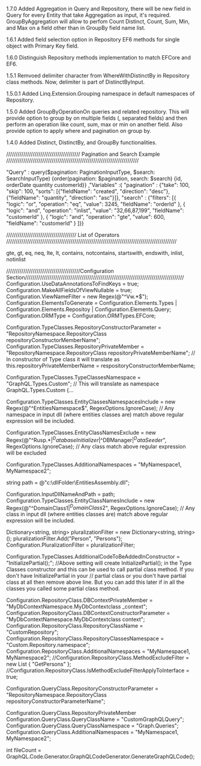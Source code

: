 
1.7.0 Added Aggregation in Query and Repository, there will be new field in Query for every Entity that take Aggregation as input, it's required.
 GroupByAggregation will allow to perfom Count Distinct, Count, Sum, Min, and Max on a field other than in GroupBy field name list.

1.6.1 Added field selection option in Repository EF6 methods for single object with Primary Key field. 

1.6.0 Distinguish Repository methods implementation to match EFCore and EF6. 

1.5.1 Remvoed delimiter character from WhereWithDistinctBy in Repository class methods. Now, delimiter is part of DistinctByInput.

1.5.0.1 Added Linq.Extension.Grouping namespace in default namespaces of Repository.

1.5.0 Added GroupByOperationOn queries and related repository. This will provide option to group by on multiple fields (, separated fields) and then perform an operation like count, sum, max or min on another field. Also provide option to apply where and pagination on group by.

1.4.0 Added Distinct, DistinctBy, and GroupBy functionalities.

/////////////////////////////////////// Pagination and Search Example //////////////////////////////////////////////////////////////////////

"Query" : query($pagination: PaginationInputType, $search: SearchInputType) {order(pagination: $pagination, search: $search) {id, orderDate quantity customerId}} ,"Variables" :{ "pagination" : {"take": 100, "skip": 100, "sorts": [{"fieldName": "created", "direction": "desc"}, {"fieldName": "quantity", "direction": "asc"}]}, "search" : {"filters": [{ "logic": "or", "operation": "eq", "value": 3245, "fieldName": "orderId" }, { "logic": "and", "operation": "inlist", "value": "32,66,87,199", "fieldName": "customerId" }, { "logic": "and", "operation": "gte", "value": 600, "fieldName": "customerId" } ]}}

///////////////////////////////////// List of Operators //////////////////////////////////////////////////////////////////////////////////////////

gte, gt, eq, neq, lte, lt, contains, notcontains, startswith, endswith, inlist, notinlist

///////////////////////////////////////Configuration Section//////////////////////////////////////////////////////////////////////////////////// Configuration.UseDataAnnotationsToFindKeys = true; Configuration.MakeAllFieldsOfViewNullable = true; Configuration.ViewNameFilter = new Regex(@"^Vw.*$"); Configuration.ElementsToGenerate = Configuration.Elements.Types | Configuration.Elements.Repositoy | Configuration.Elements.Query; Configuration.ORMType = Configuration.ORMTypes.EFCore;

Configuration.TypeClasses.RepositoryConstructorParameter = "RepositoryNamespace.RepositoryClass repositoryConstructorMemberName"; 
Configuration.TypeClasses.RepositoryPrivateMember = "RepositoryNamespace.RepositoryClass repositoryPrivateMemberName"; 
// In constructor of Type class it will translate as this.repositoryPrivateMemberName = respositoryConstructorMemberName;

Configuration.TypeClasses.TypeClassesNamespace = "GraphQL.Types.Custom"; // This will translate as namespace GraphQL.Types.Custom {...

Configuration.TypeClasses.EntityClassesNamespacesInclude = new Regex(@"^EntitiesNamespace$", RegexOptions.IgnoreCase); 
// Any namespace in input dll (where entities classes are) match above regular expression will be included.

Configuration.TypeClasses.EntityClassNamesExclude = new Regex(@"^Rusp.*$|^DatabaseInitializer$|^DBManager$|^DataSeeder$", RegexOptions.IgnoreCase); 
// Any class match above regular expression will be excluded

Configuration.TypeClasses.AdditionalNamespaces = "MyNamespace1, MyNamespace2";

string path = @"c:\dllFolder\EntitiesAssembly.dll";

Configuration.InputDllNameAndPath = path; 
Configuration.TypeClasses.EntityClassNamesInclude = new Regex(@"^DomainClass1$|^DomainClass2$", RegexOptions.IgnoreCase); 
// Any class in input dll (where entities classes are) match above regular expression will be included.

Dictionary<string, string> pluralizationFilter = new Dictionary<string, string>(); 
pluralizationFilter.Add("Person", "Persons"); 
Configuration.PluralizationFilter = pluralizationFilter;

Configuration.TypeClasses.AdditionalCodeToBeAddedInConstructor = "InitializePartial();"; 
//Above setting will create InitializePartial(); in the Type Classes constructor and this can be used to call partial class method. If you don't have InitializePartial in your 
// partial class or you don't have partial class at all then remove above line. But you can add this later if in all the classes you called some partial class method.

Configuration.RepositoryClass.DBContextPrivateMember = "MyDbContextNamespace.MyDbContextclass _context"; 
Configuration.RepositoryClass.DBContextConstructorParameter = "MyDbContextNamespace.MyDbContextclass context"; 
Configuration.RepositoryClass.RepositoryClassName = "CustomRepository"; 
Configuration.RepositoryClass.RepositoryClassesNamespace = "Custom.Repository.namespace"; 
Configuration.RepositoryClass.AdditionalNamespaces = "MyNamespace1, MyNamespace2"; 
//Configuration.RepositoryClass.MethodExcludeFilter = new List<string> { "GetPersons" }; 
//Configuration.RepositoryClass.IsMethodExcludeFilterApplyToInterface = true;

Configuration.QueryClass.RepositoryConstructorParameter = "RepositoryNamespace.RepositoryClass repositoryConstructorParameterName"; 

Configuration.QueryClass.RepositoryPrivateMember Configuration.QueryClass.QueryClassName = "CustomGraphQLQuery"; 
Configuration.QueryClass.QueryClassNamespace = "Graph.Queries"; 
Configuration.QueryClass.AdditionalNamespaces = "MyNamespace1, MyNamespace2";

int fileCount = GraphQL.Code.Generator.GraphQLCodeGenerator.GenerateGraphQLCode();
